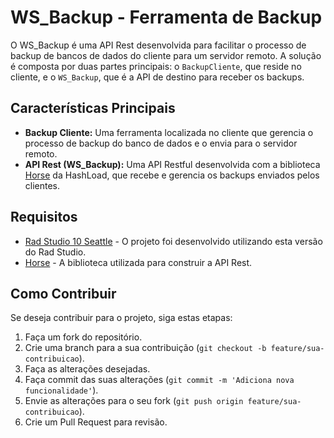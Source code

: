 # WS_Backup - Ferramenta de Backup

O WS_Backup é uma API Rest desenvolvida para facilitar o processo de backup de bancos de dados do cliente para um servidor remoto. A solução é composta por duas partes principais: o `BackupCliente`, que reside no cliente, e o `WS_Backup`, que é a API de destino para receber os backups.

## Características Principais

- **Backup Cliente:** Uma ferramenta localizada no cliente que gerencia o processo de backup do banco de dados e o envia para o servidor remoto.
- **API Rest (WS_Backup):** Uma API Restful desenvolvida com a biblioteca [Horse](https://github.com/HashLoad/horse) da HashLoad, que recebe e gerencia os backups enviados pelos clientes.

## Requisitos

- [Rad Studio 10 Seattle](#) - O projeto foi desenvolvido utilizando esta versão do Rad Studio.
- [Horse](https://github.com/HashLoad/horse) - A biblioteca utilizada para construir a API Rest.

## Como Contribuir

Se deseja contribuir para o projeto, siga estas etapas:

1. Faça um fork do repositório.
2. Crie uma branch para a sua contribuição (`git checkout -b feature/sua-contribuicao`).
3. Faça as alterações desejadas.
4. Faça commit das suas alterações (`git commit -m 'Adiciona nova funcionalidade'`).
5. Envie as alterações para o seu fork (`git push origin feature/sua-contribuicao`).
6. Crie um Pull Request para revisão.

